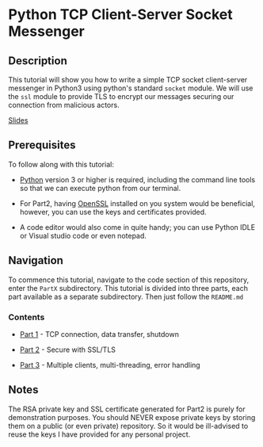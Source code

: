 # Python TCP Client-Server Socket Messenger

## Description

This tutorial will show you how to write a simple TCP socket client-server messenger in Python3 using python's standard `socket` module. We will use the `ssl` module to provide TLS to encrypt our messages securing our connection from malicious actors.

[Slides](https://docs.google.com/presentation/d/1FUudkuJAo3W2TyuWn0hX-wBt_I_TwvV1)

## Prerequisites

To follow along with this tutorial:

- [Python](https://www.python.org/downloads/) version 3 or higher is required, including the command line tools so that we can execute python from our terminal.

- For Part2, having [OpenSSL](https://www.openssl.org/) installed on you system would be beneficial, however, you can use the keys and certificates provided.

- A code editor would also come in quite handy; you can use Python IDLE or Visual studio code or even notepad.

## Navigation

To commence this tutorial, navigate to the code section of this repository, enter the `PartX` subdirectory. This tutorial is divided into three parts, each part available as a separate subdirectory. Then just follow the `README.md`

### Contents

- [Part 1](/Part1) - TCP connection, data transfer, shutdown

- [Part 2](/Part2) - Secure with SSL/TLS

- [Part 3](/Part3) - Multiple clients, multi-threading, error handling

## Notes

The RSA private key and SSL certificate generated for Part2 is purely for demonstration purposes. You should NEVER expose private keys by storing them on a public (or even private) repository. So it would be ill-advised to reuse the keys I have provided for any personal project.
